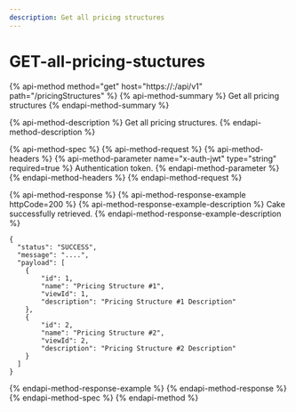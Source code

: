 ```yaml
---
description: Get all pricing structures
---
```


# GET-all-pricing-stuctures

{% api-method method="get" host="https://<host>:<port>/api/v1" path="/pricingStructures" %}
{% api-method-summary %}
Get all pricing structures
{% endapi-method-summary %}

{% api-method-description %}
Get all pricing structures.
{% endapi-method-description %}

{% api-method-spec %}
{% api-method-request %}
{% api-method-headers %}
{% api-method-parameter name="x-auth-jwt" type="string" required=true %}
Authentication token.
{% endapi-method-parameter %}
{% endapi-method-headers %}
{% endapi-method-request %}

{% api-method-response %}
{% api-method-response-example httpCode=200 %}
{% api-method-response-example-description %}
Cake successfully retrieved.
{% endapi-method-response-example-description %}

```
{
  "status": "SUCCESS",
  "message": "....",
  "payload": [
    {
        "id": 1,
        "name": "Pricing Structure #1",
        "viewId": 1,
        "description": "Pricing Structure #1 Description"
    },
    {
        "id": 2,
        "name": "Pricing Structure #2",
        "viewId": 2,
        "description": "Pricing Structure #2 Description"
    }
  ]
}
```
{% endapi-method-response-example %}
{% endapi-method-response %}
{% endapi-method-spec %}
{% endapi-method %}



